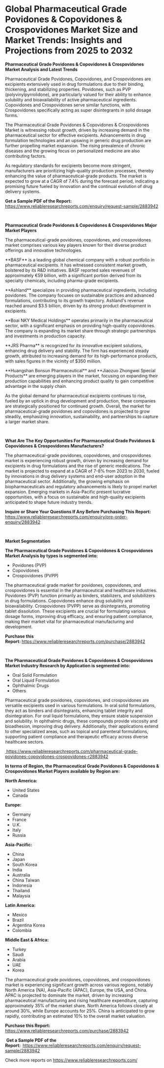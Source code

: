 <p><h1>Global Pharmaceutical Grade Povidones & Copovidones & Crospovidones Market Size and Market Trends: Insights and Projections from 2025 to 2032</h1></p><p><strong>Pharmaceutical Grade Povidones & Copovidones & Crospovidones Market Analysis and Latest Trends</strong></p>
<p><p>Pharmaceutical Grade Povidones, Copovidones, and Crospovidones are excipients extensively used in drug formulations due to their binding, thickening, and stabilizing properties. Povidones, such as PVP (polyvinylpyrrolidone), are particularly valued for their ability to enhance solubility and bioavailability of active pharmaceutical ingredients. Copovidones and Crospovidones serve similar functions, with Crospovidones specifically acting as super disintegrants in solid dosage forms.</p><p>The Pharmaceutical Grade Povidones & Copovidones & Crospovidones Market is witnessing robust growth, driven by increasing demand in the pharmaceutical sector for effective excipients. Advancements in drug formulation technologies and an upswing in generic drug production are further propelling market expansion. The rising prevalence of chronic diseases and the growing focus on personalized medicine are also contributing factors.</p><p>As regulatory standards for excipients become more stringent, manufacturers are prioritizing high-quality production processes, thereby enhancing the value of pharmaceutical-grade products. The market is expected to grow at a CAGR of 7.4% during the forecast period, indicating a promising future fueled by innovation and the continual evolution of drug delivery systems.</p></p>
<p><strong>Get a Sample PDF of the Report:&nbsp;</strong> <a href="https://www.reliableresearchreports.com/enquiry/request-sample/2883942?utm_campaign=3309&utm_medium=2&utm_source=Github&utm_content=ia&utm_term=13032025&utm_id=pharmaceutical-grade-povidones-copovidones-crospovidones">https://www.reliableresearchreports.com/enquiry/request-sample/2883942</a></p>
<p>&nbsp;</p>
<p><strong>Pharmaceutical Grade Povidones & Copovidones & Crospovidones Major Market Players</strong></p>
<p><p>The pharmaceutical-grade povidones, copovidones, and crospovidones market comprises various key players known for their diverse product offerings and innovative technologies. </p><p>**BASF** is a leading global chemical company with a robust portfolio in pharmaceutical excipients. It has witnessed consistent market growth, bolstered by its R&D initiatives. BASF reported sales revenues of approximately €59 billion, with a significant portion derived from its specialty chemicals, including pharma-grade excipients.</p><p>**Ashland** specializes in providing pharmaceutical ingredients, including povidones. The company focuses on sustainable practices and advanced formulations, contributing to its growth trajectory. Ashland's revenue reached around $3.5 billion, driven by its strong product development in excipients.</p><p>**Boai NKY Medical Holdings** operates primarily in the pharmaceutical sector, with a significant emphasis on providing high-quality copovidones. The company is expanding its market share through strategic partnerships and investments in production capacity.</p><p>**JRS Pharma** is recognized for its innovative excipient solutions, enhancing drug delivery and stability. The firm has experienced steady growth, attributed to increasing demand for its high-performance products, with sales figures in the vicinity of $350 million.</p><p>**Huangshan Bonsun Pharmaceutical** and **Jiaozuo Zhongwei Special Products** are emerging players in the market, focusing on expanding their production capabilities and enhancing product quality to gain competitive advantage in the supply chain.</p><p>As the global demand for pharmaceutical excipients continues to rise, fueled by an uptick in drug development and production, these companies are strategically positioned for continued growth. Overall, the market for pharmaceutical-grade povidones and copovidones is projected to grow steadily, emphasizing innovation, sustainability, and partnerships to capture a larger market share.</p></p>
<p>&nbsp;</p>
<p><strong>What Are The Key Opportunities For Pharmaceutical Grade Povidones & Copovidones & Crospovidones Manufacturers?</strong></p>
<p><p>The pharmaceutical-grade povidones, copovidones, and crospovidones market is experiencing robust growth, driven by increasing demand for excipients in drug formulations and the rise of generic medications. The market is projected to expand at a CAGR of 7-8% from 2023 to 2030, fueled by innovations in drug delivery systems and end-user adoption in the pharmaceutical sector. Additionally, the growing emphasis on biopharmaceuticals and regulatory advancements is likely to propel market expansion. Emerging markets in Asia-Pacific present lucrative opportunities, with a focus on sustainable and high-quality excipients anticipated to shape future industry trends.</p></p>
<p><strong>Inquire or Share Your Questions If Any Before Purchasing This Report:</strong> <a href="https://www.reliableresearchreports.com/enquiry/pre-order-enquiry/2883942?utm_campaign=3309&utm_medium=2&utm_source=Github&utm_content=ia&utm_term=13032025&utm_id=pharmaceutical-grade-povidones-copovidones-crospovidones">https://www.reliableresearchreports.com/enquiry/pre-order-enquiry/2883942</a></p>
<p>&nbsp;</p>
<p><strong>Market Segmentation</strong></p>
<p><strong>The Pharmaceutical Grade Povidones & Copovidones & Crospovidones Market Analysis by types is segmented into:</strong></p>
<p><ul><li>Povidones (PVP)</li><li>Copovidones</li><li>Crospovidones (PVPP)</li></ul></p>
<p><p>The pharmaceutical grade market for povidones, copovidones, and crospovidones is essential in the pharmaceutical and healthcare industries. Povidones (PVP) function primarily as binders, stabilizers, and solubilizers in drug formulations. Copovidones enhance drug solubility and bioavailability. Crospovidones (PVPP) serve as disintegrants, promoting tablet dissolution. These excipients are crucial for formulating various dosage forms, improving drug efficacy, and ensuring patient compliance, making their market vital for pharmaceutical manufacturing and development.</p></p>
<p><strong>Purchase this Report:&nbsp;</strong><a href="https://www.reliableresearchreports.com/purchase/2883942?utm_campaign=3309&utm_medium=2&utm_source=Github&utm_content=ia&utm_term=13032025&utm_id=pharmaceutical-grade-povidones-copovidones-crospovidones">https://www.reliableresearchreports.com/purchase/2883942</a></p>
<p>&nbsp;</p>
<p><strong>The Pharmaceutical Grade Povidones & Copovidones & Crospovidones Market Industry Research by Application is segmented into:</strong></p>
<p><ul><li>Oral Solid Formulation</li><li>Oral Liquid Formulation</li><li>Ophthalmic Drugs</li><li>Others</li></ul></p>
<p><p>Pharmaceutical grade povidones, copovidones, and crospovidones are versatile excipients used in various formulations. In oral solid formulations, they act as binders and disintegrants, enhancing tablet integrity and disintegration. For oral liquid formulations, they ensure stable suspension and solubility. In ophthalmic drugs, these compounds provide viscosity and bioadhesion, improving drug delivery. Additionally, their applications extend to other specialized areas, such as topical and parenteral formulations, supporting patient compliance and therapeutic efficacy across diverse healthcare sectors.</p></p>
<p><a href="https://www.reliableresearchreports.com/pharmaceutical-grade-povidones-copovidones-crospovidones-r2883942?utm_campaign=3309&utm_medium=2&utm_source=Github&utm_content=ia&utm_term=13032025&utm_id=pharmaceutical-grade-povidones-copovidones-crospovidones">&nbsp;https://www.reliableresearchreports.com/pharmaceutical-grade-povidones-copovidones-crospovidones-r2883942</a></p>
<p><strong>In terms of Region, the Pharmaceutical Grade Povidones & Copovidones & Crospovidones Market Players available by Region are:</strong></p>
<p>
    <p> <strong> North America: </strong>
        <ul>
            <li>United States</li>
            <li>Canada</li>
        </ul>
        </p> 
    <p> <strong> Europe: </strong>
        <ul>
            <li>Germany</li>
            <li>France</li>
            <li>U.K.</li>
            <li>Italy</li>
            <li>Russia</li>
        </ul>
        </p> 
    <p> <strong> Asia-Pacific: </strong>
        <ul>
            <li>China</li>
            <li>Japan</li>
            <li>South Korea</li>
            <li>India</li>
            <li>Australia</li>
            <li>China Taiwan</li>
            <li>Indonesia</li>
            <li>Thailand</li>
            <li>Malaysia</li>
        </ul>
        </p> 
    <p> <strong> Latin America: </strong>
        <ul>
            <li>Mexico</li>
            <li>Brazil</li>
            <li>Argentina Korea</li>
            <li>Colombia</li>
        </ul>
        </p> 
    <p> <strong> Middle East & Africa: </strong>
        <ul>
            <li>Turkey</li>
            <li>Saudi</li>
            <li>Arabia</li>
            <li>UAE</li>
            <li>Korea</li>
        </ul>
    </p>
    </p>
<p><p>The pharmaceutical grade povidones, copovidones, and crospovidones market is experiencing significant growth across various regions, notably North America (NA), Asia-Pacific (APAC), Europe, the USA, and China. APAC is projected to dominate the market, driven by increasing pharmaceutical manufacturing and rising healthcare expenditure, capturing approximately 35% of the market share. North America follows closely at around 30%, while Europe accounts for 25%. China is anticipated to grow rapidly, contributing an estimated 10% to the overall market valuation.</p></p>
<p><strong>Purchase this Report: </strong><a href="https://www.reliableresearchreports.com/purchase/2883942?utm_campaign=3309&utm_medium=2&utm_source=Github&utm_content=ia&utm_term=13032025&utm_id=pharmaceutical-grade-povidones-copovidones-crospovidones">https://www.reliableresearchreports.com/purchase/2883942</a></p>
<p>&nbsp;<strong>Get a Sample PDF of the Report:&nbsp;&nbsp;</strong><a href="https://www.reliableresearchreports.com/enquiry/request-sample/2883942?utm_campaign=3309&utm_medium=2&utm_source=Github&utm_content=ia&utm_term=13032025&utm_id=pharmaceutical-grade-povidones-copovidones-crospovidones">https://www.reliableresearchreports.com/enquiry/request-sample/2883942</a></p>
<p><strong></strong></p>
<p>Check more reports on <a href="https://www.reliableresearchreports.com/?utm_campaign=3309&utm_medium=2&utm_source=Github&utm_content=ia&utm_term=13032025&utm_id=pharmaceutical-grade-povidones-copovidones-crospovidones">https://www.reliableresearchreports.com/</a></p>